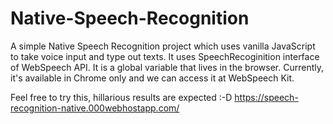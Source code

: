 # Native-Speech-Recognition


A simple Native Speech Recognition project which uses vanilla JavaScript to take voice input and type out texts. 
It uses SpeechRecoginition interface of WebSpeech API. It is a global variable that lives in the browser. Currently, it's available in Chrome only and we can access it at WebSpeech Kit.


Feel free to try this, hillarious results are expected :-D
https://speech-recognition-native.000webhostapp.com/
